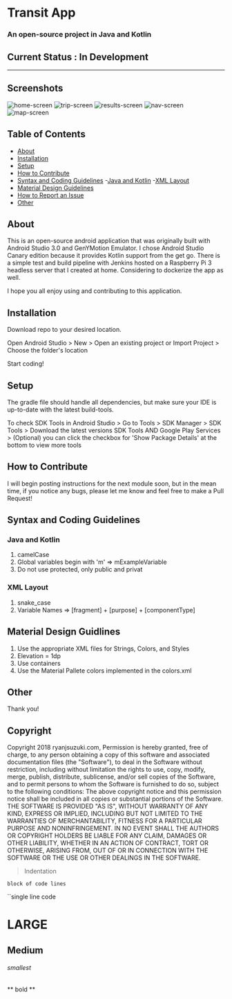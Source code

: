 # Transit App
### An open-source project in Java and Kotlin

## Current Status : In Development
--------------------------------------------------------------------------------

## Screenshots
![home-screen](https://i.imgur.com/RNqOXCjm.png)
![trip-screen](https://i.imgur.com/YVE99ELm.png)
![results-screen](https://i.imgur.com/P9HThYLm.png)
![nav-screen](https://i.imgur.com/eR66b9Mm.png)
![map-screen](https://i.imgur.com/DvNsHQGm.png)

## Table of Contents

- [About](#about)
- [Installation](#installation)
- [Setup](#setup)
- [How to Contribute](#how-to-contribute)
- [Syntax and Coding Guidelines](#syntax-and-coding-guidelines)
	-[Java and Kotlin](#java-and-kotlin)
	-[XML Layout](#xml-layout)
- [Material Design Guidelines](#material-design-guidelines)
- [How to Report an Issue](#how-to-report-an-issue)
- [Other](#other)

## About

This is an open-source android application that was originally built with Android Studio 3.0 and GenYMotion Emulator.
I chose Android Studio Canary edition because it provides Kotlin support from the get go.
There is a simple test and build pipeline with Jenkins hosted on a Raspberry Pi 3 headless server that I created at home. 
Considering to dockerize the app as well.

I hope you all enjoy using and contributing to this application.

## Installation

Download repo to your desired location.

Open Android Studio > New > Open an existing project or Import Project > Choose the folder's location

Start coding!

## Setup

The gradle file should handle all dependencies, but make sure your IDE is up-to-date with the latest build-tools.

To check SDK Tools in Android Studio > Go to Tools > SDK Manager > SDK Tools > Download the latest versions SDK Tools AND Google Play Services > (Optional) you can click the checkbox for 'Show Package Details' at the bottom to view more tools

## How to Contribute

I will begin posting instructions for the next module soon, but in the mean time, if you notice any bugs, please let me know and feel free to make a Pull Request!

## Syntax and Coding Guidelines

### Java and Kotlin 

1. camelCase
2. Global variables begin with 'm' => mExampleVariable
3. Do not use protected, only public and privat

### XML Layout

1. snake_case
2. Variable Names => [fragment] + [purpose] + [componentType]

## Material Design Guidlines

1. Use the appropriate XML files for Strings, Colors, and Styles
2. Elevation = 1dp
3. Use containers
4. Use the Material Pallete colors implemented in the colors.xml 


## Other

Thank you!

## Copyright
Copyright 2018 ryanjsuzuki.com, Permission is hereby granted, free of charge, to any person obtaining a copy of this software and associated documentation files (the "Software"), to deal in the Software without restriction, including without limitation the rights to use, copy, modify, merge, publish, distribute, sublicense, and/or sell copies of the Software, and to permit persons to whom the Software is furnished to do so, subject to the following conditions:  The above copyright notice and this permission notice shall be included in all copies or substantial portions of the Software.  THE SOFTWARE IS PROVIDED "AS IS", WITHOUT WARRANTY OF ANY KIND, EXPRESS OR IMPLIED, INCLUDING BUT NOT LIMITED TO THE WARRANTIES OF MERCHANTABILITY, FITNESS FOR A PARTICULAR PURPOSE AND NONINFRINGEMENT. IN NO EVENT SHALL THE AUTHORS OR COPYRIGHT HOLDERS BE LIABLE FOR ANY CLAIM, DAMAGES OR OTHER LIABILITY, WHETHER IN AN ACTION OF CONTRACT, TORT OR OTHERWISE, ARISING FROM, OUT OF OR IN CONNECTION WITH THE SOFTWARE OR THE USE OR OTHER DEALINGS IN THE SOFTWARE.

>Indentation

```
block of code lines
```

``single line code

# LARGE
## Medium
###### smallest

** bold **


